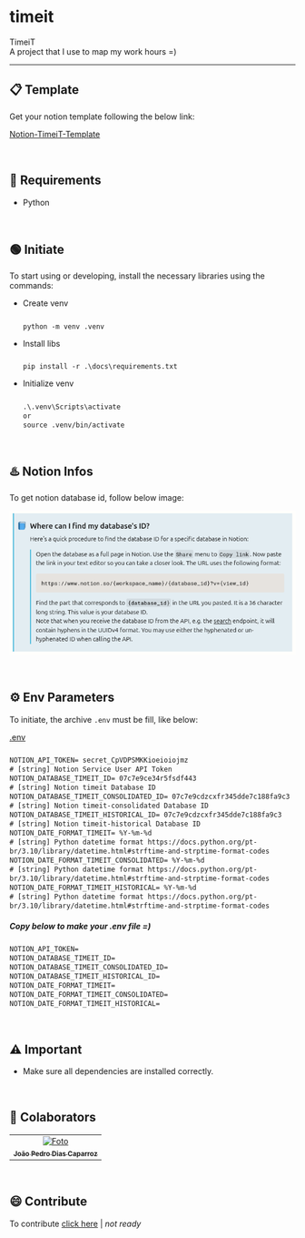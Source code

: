 # timeit
TimeiT\
A project that I use to map my work hours =)

---

## 📋 Template
Get your notion template following the below link:

[Notion-TimeiT-Template](https://joaocaparroz.notion.site/Timeit-107c7e9cee0e80f39c5afbf540906910)

<br>

## 🔩 Requirements

- Python

<br> 

## 🟢 Initiate
To start using or developing, install the necessary libraries using the commands:


* Create venv
  #####
      python -m venv .venv

* Install libs
  #####
      pip install -r .\docs\requirements.txt

* Initialize venv
  #####
      .\.venv\Scripts\activate
      or
      source .venv/bin/activate


<br> 

## ♨️ Notion Infos

To get notion database id, follow below image:

![database-id](./docs/images/notion-database-id-tutorial.png)


<br> 

## ⚙️ Env Parameters

To initiate, the archive `.env` must be fill, like below:

[.env](/.env)
#####
    NOTION_API_TOKEN= secret_CpVDPSMKKioeioiojmz                                   # [string] Notion Service User API Token
    NOTION_DATABASE_TIMEIT_ID= 07c7e9ce34r5fsdf443                                 # [string] Notion timeit Database ID
    NOTION_DATABASE_TIMEIT_CONSOLIDATED_ID= 07c7e9cdzcxfr345dde7c188fa9c3          # [string] Notion timeit-consolidated Database ID
    NOTION_DATABASE_TIMEIT_HISTORICAL_ID= 07c7e9cdzcxfr345dde7c188fa9c3            # [string] Notion timeit-historical Database ID
    NOTION_DATE_FORMAT_TIMEIT= %Y-%m-%d                                            # [string] Python datetime format https://docs.python.org/pt-br/3.10/library/datetime.html#strftime-and-strptime-format-codes
    NOTION_DATE_FORMAT_TIMEIT_CONSOLIDATED= %Y-%m-%d                               # [string] Python datetime format https://docs.python.org/pt-br/3.10/library/datetime.html#strftime-and-strptime-format-codes
    NOTION_DATE_FORMAT_TIMEIT_HISTORICAL= %Y-%m-%d                                 # [string] Python datetime format https://docs.python.org/pt-br/3.10/library/datetime.html#strftime-and-strptime-format-codes

##### Copy below to make your .env file =)
    NOTION_API_TOKEN= 
    NOTION_DATABASE_TIMEIT_ID=
    NOTION_DATABASE_TIMEIT_CONSOLIDATED_ID=
    NOTION_DATABASE_TIMEIT_HISTORICAL_ID=
    NOTION_DATE_FORMAT_TIMEIT=
    NOTION_DATE_FORMAT_TIMEIT_CONSOLIDATED=
    NOTION_DATE_FORMAT_TIMEIT_HISTORICAL=

<br> 

## ⚠️ Important

- Make sure all dependencies are installed correctly.

<br> 

## 🤝 Colaborators

<table>
  <tr>
    <td align="center">
      <a href="https://www.linkedin.com/in/jo%C3%A3o-pedro-dias-caparroz-2b19a1161/" title="Linkedin Profile Icon">
        <img src="https://media.licdn.com/dms/image/v2/C4D03AQHVyVT6CT6TFQ/profile-displayphoto-shrink_200_200/profile-displayphoto-shrink_200_200/0/1595939105632?e=1732752000&v=beta&t=IxmqGs3mtw5IkJFTvHcYBgT6zm5gRCW1mRRfr5sV2wo" width="100px;" alt="Foto"/><br>
        <sub>
          <b>João Pedro Dias Caparroz</b>
        </sub>
      </a>
    </td>
  </tr>
</table>

<br>

## 😄 Contribute

To contribute [click here](/docs/CONTRIBUTING.md) | *not ready*